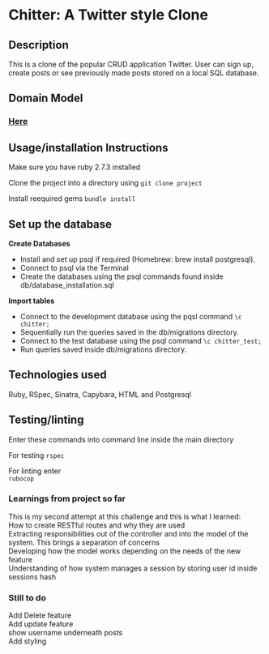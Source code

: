 # Chitter: A Twitter style Clone

## Description

This is a clone of the popular CRUD application Twitter. User can sign up, create posts or see previously made posts stored on a local SQL database. 

## Domain Model

### [Here](https://drive.google.com/file/d/1F5j6tjuvF94mBVeEALjkHr5AhWK1iBaF/view?usp=sharing) <br>

## Usage/installation Instructions

Make sure you have ruby 2.7.3 installed

Clone the project into a directory using
```git clone project```

Install reequired gems
```bundle install```

## Set up the database
**Create Databases**
- Install and set up psql if required (Homebrew: brew install postgresql).
- Connect to psql via the Terminal
- Create the databases using the psql commands found inside db/database_installation.sql <br>

**Import tables**
- Connect to the development database using the pqsl command 
```\c chitter;```
- Sequentially run the queries saved in the db/migrations directory.
- Connect to the test database using the psql command 
```\c chitter_test;```
- Run queries saved inside db/migrations directory. 

## Technologies used

Ruby, RSpec, Sinatra, Capybara, HTML and Postgresql

## Testing/linting
Enter these commands into command line inside the main directory

For testing 
```rspec```  

For linting enter  
```rubocop```

### Learnings from project so far

This is my second attempt at this challenge and this is what I learned: <br>
How to create RESTful routes and why they are used <br>
Extracting responsibilities out of the controller and into the model of the system. This brings a separation of concerns <br>
Developing how the model works depending on the needs of the new feature <br>
Understanding of how system manages a session by storing user id inside sessions hash <br> 

### Still to do
Add Delete feature <br>
Add update feature <br>
show username underneath posts<br>
Add styling <br>
